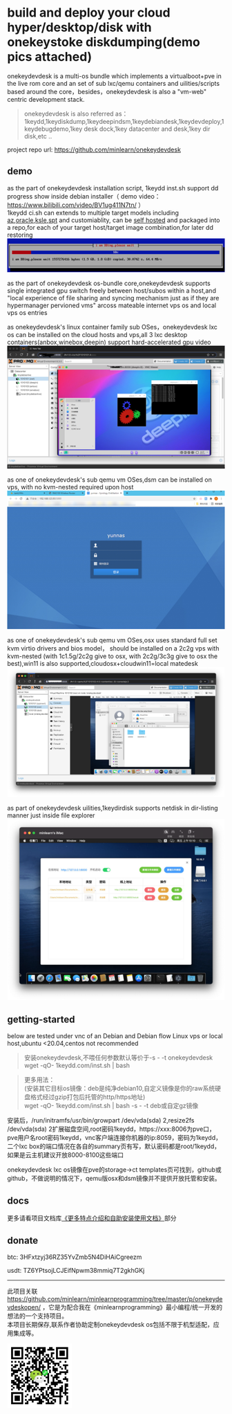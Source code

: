 
build and deploy your cloud hyper/desktop/disk with onekeystoke diskdumping(demo pics attached)
=====

onekeydevdesk is a multi-os bundle which implements a virtualboot+pve in the live rom core and an set of sub lxc/qemu containers and uilities/scripts based around the core，besides，onekeydevdesk is also a "vm-web" centric development stack.

> onekeydevdesk is also referred as：1keydd,1keydiskdump,1keydeepindsm,1keydebiandesk,1keydevdeploy,1keydebugdemo,1key desk dock,1key datacenter and desk,1key dir disk,etc ..

project repo url: https://github.com/minlearn/onekeydevdesk 

demo
-----

as the part of onekeydevdesk installation script, 1keydd inst.sh support dd progress show inside debian installer（ demo video：https://www.bilibili.com/video/BV1ug411N7tn/ ）  
1keydd ci.sh can extends to multiple target models including [az](p/ddexpandcicustom/az/),[oracle](p/ddexpandcicustom/orc/),[ksle](p/ddexpandcicustom/ks/),[spt](p/ddexpandcicustom/spt15g/) and customiablity, can be [self hosted](p/howtohost) and packaged into a repo,for each of your target host/target image combination,for later dd restoring  
![](p/index/1keydd.png)

as the part of onekeydevdesk os-bundle core,onekeydevdesk supports single integrated gpu switch freely between host/subos within a host,and "local experience of file sharing and syncing mechanism just as if they are hypermanager pervioned vms" arcoss mateable internet vps os and local vps os entries

as onekeydevdesk's linux container family sub OSes，onekeydevdesk lxc os can be installed on the cloud hosts and vps,all 3 lxc desktop containers(anbox,winebox,deepin) support hard-accelerated gpu video  
![](p/index/1keydevdesk.png)

as one of onekeydevdesk's sub qemu vm OSes,dsm can be installed on vps, with no kvm-nested required upon host  
![](p/index/1keydevdeskdsm.jpg)

as one of onekeydevdesk's sub qemu vm OSes,osx uses standard full set kvm virtio drivers and bios model， should be installed on a 2c2g vps with kvm-nested (with 1c1.5g/2c2g give to osx, with 2c2g/3c3g give to osx the best),win11 is also supported,cloudosx+cloudwin11=local matedesk  
![](p/index/1keydevdeskosx.png)

as part of onekeydevdesk uilities,1keydirdisk supports netdisk in dir-listing manner just inside file explorer
![](p/index/1keydirdisk.png)

getting-started
-----

below are tested under vnc of an Debian and Debian flow Linux vps or local host,ubuntu <20.04,centos not recommended

> 安装onekeydevdesk,不喂任何参数默认等价于-s - -t onekeydevdesk  
> wget -qO- 1keydd.com/inst.sh | bash  

> 更多用法：  
> (安装其它目标os镜像：deb是纯净debian10,自定义镜像是你的raw系统硬盘格式经过gzip打包后托管的http/https地址)  
> wget -qO- 1keydd.com/inst.sh | bash -s - -t deb或自定gz镜像   

安装后，/run/initramfs/usr/bin/growpart /dev/vda(sda) 2,resize2fs /dev/vda(sda) 2扩展磁盘空间,root密码1keydd，https://xxx:8006为pve口，pve用户名root密码1keydd，vnc客户端连接你机器的ip:8059，密码为1keydd，二个lxc box的端口情况在各自的summary页有写，默认密码都是root/1keydd，如果是云主机建议开放8000-8100这些端口  

onekeydevdesk lxc os镜像在pve的storage->ct templates页可找到，github或github，不做说明的情况下，qemu版osx和dsm镜像并不提供开放托管和安装。  

docs
-----

更多请看项目文档库[《更多特点介绍和自助安装使用文档》](p/docs/)部分


donate
-----

btc:  3HFxtzyj36RZ35YvZmb5N4DiHAiCgreezm

usdt: TZ6YPtsojLCJEifNpwm38mmiq7T2gkhGKj

-----


此项目关联 https://github.com/minlearn/minlearnprogramming/tree/master/p/onekeydevdeskopen/ ，它是为配合我在《minlearnprogramming》最小编程/统一开发的想法的一个支持项目。  
本项目长期保存,联系作者协助定制onekeydevdesk os包括不限于机型适配，应用集成等。

![](p/index/logo123zd15sz150.png)



